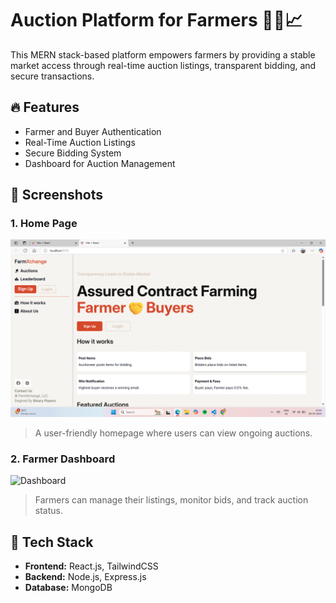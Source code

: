 # Auction Platform for Farmers 🧑‍🌾📈

This MERN stack-based platform empowers farmers by providing a stable market access through real-time auction listings, transparent bidding, and secure transactions.

## 🔥 Features
- Farmer and Buyer Authentication
- Real-Time Auction Listings
- Secure Bidding System
- Dashboard for Auction Management

## 📸 Screenshots

### 1. Home Page
![Home Page](frontend/assets/one.png)

> A user-friendly homepage where users can view ongoing auctions.

### 2. Farmer Dashboard
![Dashboard](assets/two.png)

> Farmers can manage their listings, monitor bids, and track auction status.

## 🚀 Tech Stack
- **Frontend:** React.js, TailwindCSS
- **Backend:** Node.js, Express.js
- **Database:** MongoDB
